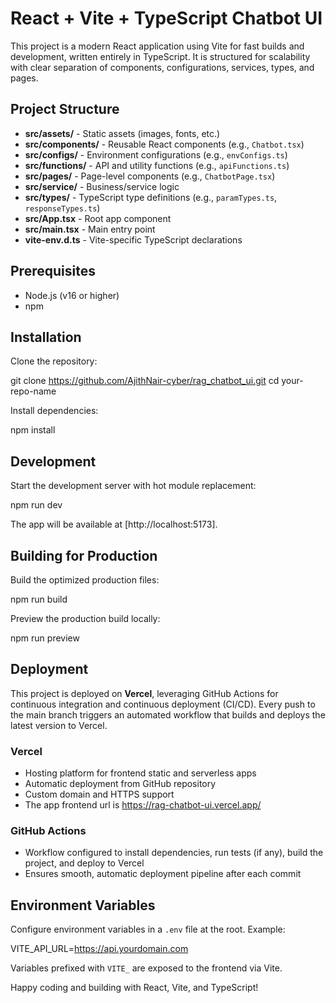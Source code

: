 # React + Vite + TypeScript Chatbot UI

This project is a modern React application using Vite for fast builds and development, written entirely in TypeScript. It is structured for scalability with clear separation of components, configurations, services, types, and pages.

## Project Structure

- **src/assets/** - Static assets (images, fonts, etc.)
- **src/components/** - Reusable React components (e.g., `Chatbot.tsx`)
- **src/configs/** - Environment configurations (e.g., `envConfigs.ts`)
- **src/functions/** - API and utility functions (e.g., `apiFunctions.ts`)
- **src/pages/** - Page-level components (e.g., `ChatbotPage.tsx`)
- **src/service/** - Business/service logic
- **src/types/** - TypeScript type definitions (e.g., `paramTypes.ts`, `responseTypes.ts`)
- **src/App.tsx** - Root app component
- **src/main.tsx** - Main entry point
- **vite-env.d.ts** - Vite-specific TypeScript declarations

## Prerequisites

- Node.js (v16 or higher)
- npm

## Installation

Clone the repository:

git clone https://github.com/AjithNair-cyber/rag_chatbot_ui.git
cd your-repo-name

Install dependencies:

npm install

## Development

Start the development server with hot module replacement:

npm run dev

The app will be available at [http://localhost:5173].

## Building for Production

Build the optimized production files:

npm run build

Preview the production build locally:

npm run preview

## Deployment

This project is deployed on **Vercel**, leveraging GitHub Actions for continuous integration and continuous deployment (CI/CD). Every push to the main branch triggers an automated workflow that builds and deploys the latest version to Vercel.

### Vercel

- Hosting platform for frontend static and serverless apps
- Automatic deployment from GitHub repository
- Custom domain and HTTPS support
- The app frontend url is https://rag-chatbot-ui.vercel.app/

### GitHub Actions

- Workflow configured to install dependencies, run tests (if any), build the project, and deploy to Vercel
- Ensures smooth, automatic deployment pipeline after each commit

## Environment Variables

Configure environment variables in a `.env` file at the root.
Example:

VITE_API_URL=https://api.yourdomain.com

Variables prefixed with `VITE_` are exposed to the frontend via Vite.

Happy coding and building with React, Vite, and TypeScript!
